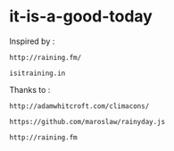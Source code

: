 it-is-a-good-today
==================

Inspired by :

    http://raining.fm/ 
    
    isitraining.in
    
Thanks to :

    http://adamwhitcroft.com/climacons/ 
    
    https://github.com/maroslaw/rainyday.js 
    
    http://raining.fm
